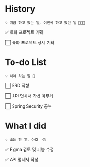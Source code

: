 # History

```
💡 지금 하고 있는 일, 이전에 하고 있던 일 🧑🏻‍🔧
```

:white_check_mark: 특화 프로젝트 기획

:white_large_square: 특화 프로젝트 상세 기획

# To-do List

```
💡 해야 하는 일 🙌
```

:white_large_square: ERD 작성

:white_large_square: API 명세서 작성 마무리

:white_large_square: Spring Security 공부

# What I did

```
💡 오늘 한 일. 야호! 🙃
```

:white_check_mark: Figma 검토 및 기능 수정

:white_check_mark: API 명세서 작성
